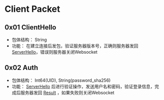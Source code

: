 # Client Packet

## 0x01 ClientHello
- 包体结构： String
- 功能： 在建立连接后发包，验证服务器版本号，正确则服务器发回[ServerHello](https://github.com/flourchat/FlourChat-Server-Document/blob/v0/ServerPacket/README.md#0x01-serverhello)，错误则服务器关闭Websocket

## 0x02 Auth
- 包体结构： Int64(UID), String(password_sha256)
- 功能： [ServerHello](https://github.com/flourchat/FlourChat-Server-Document/blob/v0/ServerPacket/README.md#0x01-serverhello) 后进行验证操作，发送用户名和密码，验证登录信息，完成后服务器发回 [Result](https://github.com/flourchat/FlourChat-Server-Document/blob/v0/ServerPacket/README.md#0xfe-result) ，如果失败则关闭Websocket


